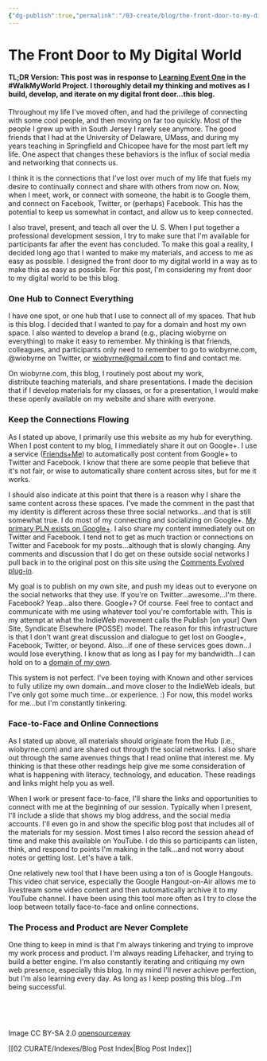 ```yaml
---
{"dg-publish":true,"permalink":"/03-create/blog/the-front-door-to-my-digital-world/","title":"The Front Door to My Digital World","tags":["walkmyworld"]}
---
```


# The Front Door to My Digital World

#### TL;DR Version: This post was in response to [Learning Event One](https://sites.google.com/site/walkmyworldproject/2015-learning-events/opening-new-doors---2015-learning-event-1) in the #WalkMyWorld Project. I thoroughly detail my thinking and motives as I build, develop, and iterate on my digital front door...this blog.

Throughout my life I've moved often, and had the privilege of connecting with some cool people, and then moving on far too quickly. Most of the people I grew up with in South Jersey I rarely see anymore. The good friends that I had at the University of Delaware, UMass, and during my years teaching in Springfield and Chicopee have for the most part left my life. One aspect that changes these behaviors is the influx of social media and networking that connects us.

I think it is the connections that I've lost over much of my life that fuels my desire to continually connect and share with others from now on. Now, when I meet, work, or connect with someone, the habit is to Google them, and connect on Facebook, Twitter, or (perhaps) Facebook. This has the potential to keep us somewhat in contact, and allow us to keep connected.

I also travel, present, and teach all over the U. S. When I put together a professional development session, I try to make sure that I'm available for participants far after the event has concluded. To make this goal a reality, I decided long ago that I wanted to make my materials, and access to me as easy as possible. I designed the front door to my digital world in a way as to make this as easy as possible. For this post, I'm considering my front door to my digital world to be this blog.

### One Hub to Connect Everything

I have one spot, or one hub that I use to connect all of my spaces. That hub is this blog. I decided that I wanted to pay for a domain and host my own space. I also wanted to develop a brand (e.g., placing wiobyrne on everything) to make it easy to remember. My thinking is that friends, colleagues, and participants only need to remember to go to wiobyrne.com, @wiobyrne on Twitter, or wiobyrne@gmail.com to find and contact me.

On wiobyrne.com, this blog, I routinely post about my work, distribute teaching materials, and share presentations. I made the decision that if I develop materials for my classes, or for a presentation, I would make these openly available on my website and share with everyone.

### Keep the Connections Flowing

As I stated up above, I primarily use this website as my hub for everything. When I post content to my blog, I immediately share it out on Google+. I use a service ([Friends+Me](https://friendsplus.me/)) to automatically post content from Google+ to Twitter and Facebook. I know that there are some people that believe that it's not fair, or wise to automatically share content across sites, but for me it works.

I should also indicate at this point that there is a reason why I share the same content across these spaces. I've made the comment in the past that my identity is different across these three social networks...and that is still somewhat true. I do most of my connecting and socializing on Google+. [My primary PLN exists on Google+](http://wiobyrne.com/develop-your-own-personal-learning-network-using-twitter-and-google/). I also share my content immediately out on Twitter and Facebook. I tend not to get as much traction or connections on Twitter and Facebook for my posts...although that is slowly changing. Any comments and discussion that I do get on these outside social networks I pull back in to the original post on this site using the [Comments Evolved plug-in](https://wordpress.org/plugins/gplus-comments/).

My goal is to publish on my own site, and push my ideas out to everyone on the social networks that they use. If you're on Twitter...awesome...I'm there. Facebook? Yeap...also there. Google+? Of course. Feel free to contact and communicate with me using whatever tool you're comfortable with. This is my attempt at what the IndieWeb movement calls the Publish \[on your\] Own Site, Syndicate Elsewhere (POSSE) model. The reason for this infrastructure is that I don't want great discussion and dialogue to get lost on Google+, Facebook, Twitter, or beyond. Also...if one of these services goes down...I would lose everything. I know that as long as I pay for my bandwidth...I can hold on to a [domain of my own](http://www.wired.com/2012/07/a-domain-of-ones-own/).

This system is not perfect. I've been toying with Known and other services to fully utilize my own domain...and move closer to the IndieWeb ideals, but I've only got some much time...or experience. :) For now, this model works for me...but I'm constantly tinkering.

### Face-to-Face and Online Connections

As I stated up above, all materials should originate from the Hub (i.e., wiobyrne.com) and are shared out through the social networks. I also share out through the same avenues things that I read online that interest me. My thinking is that these other readings help give me some consideration of what is happening with literacy, technology, and education. These readings and links might help you as well.

When I work or present face-to-face, I'll share the links and opportunities to connect with me at the beginning of our session. Typically when I present, I'll include a slide that shows my blog address, and the social media accounts. I'll even go in and show the specific blog post that includes all of the materials for my session. Most times I also record the session ahead of time and make this available on YouTube. I do this so participants can listen, think, and respond to points I'm making in the talk...and not worry about notes or getting lost. Let's have a talk.

One relatively new tool that I have been using a ton of is Google Hangouts. This video chat service, especially the Google Hangout-on-Air allows me to livestream some video content and then automatically archive it to my YouTube channel. I have been using this tool more often as I try to close the loop between totally face-to-face and online connections.

### The Process and Product are Never Complete

One thing to keep in mind is that I'm always tinkering and trying to improve my work process and product. I'm always reading Lifehacker, and trying to build a better engine. I'm also constantly iterating and critiquing my own web presence, especially this blog. In my mind I'll never achieve perfection, but I'm also learning every day. As long as I keep posting this blog...I'm being successful.

 

 

Image CC BY-SA 2.0 [opensourceway](https://www.flickr.com/photos/opensourceway/4929153543/in/set-72157623343013541)

[[02 CURATE/Indexes/Blog Post Index\|Blog Post Index]]